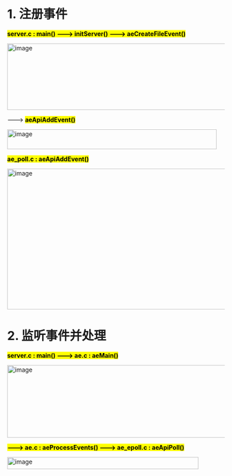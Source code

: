 # 1. 注册事件
**<mark>server.c : main() --->  initServer() --->  aeCreateFileEvent()</mark>** <br>

<img width="721" height="154" alt="image" src="https://github.com/user-attachments/assets/3c46794a-e7d1-487c-8d8f-0d7e0dc97172" />

<br>

---> **<mark>aeApiAddEvent()</mark>**

<img width="485" height="46" alt="image" src="https://github.com/user-attachments/assets/8e88d7b8-9c7a-4c88-8aa7-055e6c015e54" />

<br>

**<mark>ae_poll.c : aeApiAddEvent()</mark>**

<img width="649" height="326" alt="image" src="https://github.com/user-attachments/assets/c2391e4c-ed8e-4dd4-a65b-194f8c1bafa0" />

# 2. 监听事件并处理

**<mark>server.c : main() --->  ae.c : aeMain()</mark>** <br>

<img width="546" height="168" alt="image" src="https://github.com/user-attachments/assets/f177fe7b-6f84-4254-b53d-4f67246596ad" />

<br>

**<mark>--->  ae.c : aeProcessEvents() --->  ae_epoll.c : aeApiPoll() </mark>** <br>


<img width="443" height="28" alt="image" src="https://github.com/user-attachments/assets/d90fc1bc-0321-4868-bdd0-c9908a296bdf" />

